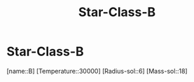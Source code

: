 ﻿---
title: "Star-Class-B"
type: StarClass
SpocWebEntityId: 28188
isDeleted: false
isReadOnly: false
confidential: public
tags:
- astro/StarClass

---

# Star-Class-B

[name::B]
[Temperature::30000]
[Radius-sol::6]
[Mass-sol::18]


